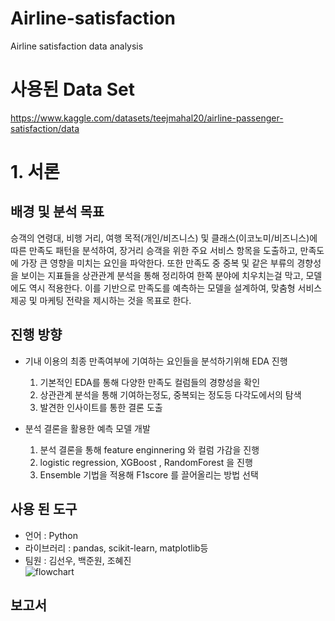 # Airline-satisfaction
Airline satisfaction data analysis
# 사용된 Data Set
https://www.kaggle.com/datasets/teejmahal20/airline-passenger-satisfaction/data

# 1. 서론
## 배경 및 분석 목표
승객의 연령대, 비행 거리, 여행 목적(개인/비즈니스) 및 클래스(이코노미/비즈니스)에 따른 만족도 패턴을 분석하여, 장거리 승객을 위한 주요 서비스 항목을 도출하고,  만족도에 가장 큰 영향을 미치는 요인을 파악한다. 
또한 만족도 중 중복 및 같은 부류의 경향성을 보이는 지표들을 상관관계 분석을 통해 정리하여 한쪽 분야에 치우치는걸 막고, 모델에도 역시 적용한다.
이를 기반으로 만족도를 예측하는 모델을 설계하여,  맞춤형 서비스 제공 및 마케팅 전략을 제시하는 것을 목표로 한다.

## 진행 방향
- 기내 이용의 최종 만족여부에 기여하는 요인들을 분석하기위해 EDA 진행
  1. 기본적인 EDA를 통해 다양한 만족도 컬럼들의 경향성을 확인
  2. 상관관계 분석을 통해 기여하는정도, 중복되는 정도등 다각도에서의 탐색
  3. 발견한 인사이트를 통한 결론 도출

- 분석 결론을 활용한 예측 모델 개발
  1. 분석 결론을 통해  feature enginnering 와 컬럼 가감을 진행
  2. logistic regression, XGBoost , RandomForest 을 진행
  3. Ensemble 기법을 적용해 F1score 를 끌어올리는 방법 선택

## 사용 된 도구
- 언어 : Python
- 라이브러리 : pandas, scikit-learn, matplotlib등
- 팀원 : 김선우, 백준원, 조혜진  
  ![flowchart](https://github.com/sunwoo209/Airline-satisfaction-predict/blob/main/Preview.png?raw=true)
## 보고서

